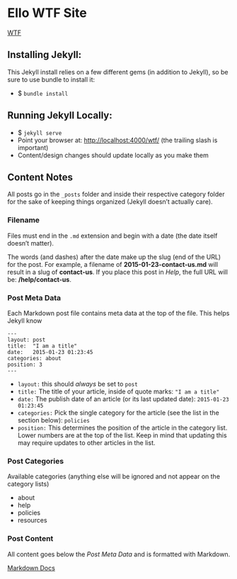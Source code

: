 # Ello WTF Site
[WTF](http://jekyllrb.com/)

## Installing Jekyll:

This Jekyll install relies on a few different gems (in addition to Jekyll), so be sure to use bundle to install it:

* $ `bundle install`

## Running Jekyll Locally:

* $ `jekyll serve`
* Point your browser at: [http://localhost:4000/wtf/](http://localhost:4000/wtf/) (the trailing slash is important)
* Content/design changes should update locally as you make them

## Content Notes

All posts go in the `_posts` folder and inside their respective category folder for the sake of keeping things organized (Jekyll doesn’t actually care).

### Filename
Files must end in the `.md` extension and begin with a date (the date itself doesn’t matter).

The words (and dashes) after the date make up the slug (end of the URL) for the post. For example, a filename of **2015-01-23-contact-us.md** will result in a slug of **contact-us**. If you place this post in _Help_, the full URL will be: **/help/contact-us**.

### Post Meta Data
Each Markdown post file contains meta data at the top of the file. This helps Jekyll know 
```
---
layout: post
title:  "I am a title"
date:   2015-01-23 01:23:45
categories: about
position: 3
---
```

* `layout:` this should _always_ be set to `post`
* `title:` The title of your article, inside of quote marks: `"I am a title"`
* `date:` The publish date of an article (or its last updated date): `2015-01-23 01:23:45`
* `categories:` Pick the single category for the article (see the list in the section below): `policies`
* `position:` This determines the position of the article in the category list. Lower numbers are at the top of the list. Keep in mind that updating this may require updates to other articles in the list.

### Post Categories
Available categories (anything else will be ignored and not appear on the category lists)

* about
* help
* policies
* resources

### Post Content
All content goes below the _Post Meta Data_ and is formatted with Markdown.

[Markdown Docs](http://daringfireball.net/projects/markdown/syntax)
